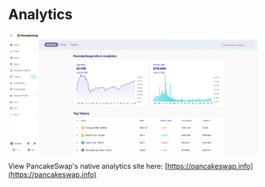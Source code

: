 # Analytics



![](<../../.gitbook/assets/image (156) (1) (1).png>)

View PancakeSwap's native analytics site here: [https://pancakeswap.info](https://pancakeswap.info)

